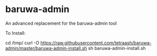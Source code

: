 baruwa-admin
============

An advanced replacement for the baruwa-admin tool

To Install:

cd /tmp/
curl -O https://raw.githubusercontent.com/tetraash/baruwa-admin/master/baruwa-admin-install.sh
sh baruwa-admin-install.sh
